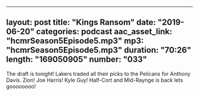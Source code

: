 
---
layout: post
title: "Kings Ransom"
date: "2019-06-20"
categories: podcast
aac_asset_link: "hcmrSeason5Episode5.mp3"
mp3: "hcmrSeason5Episode5.mp3"
duration: "70:26"
length: "169050905"
number: "033"
---

The draft is tonight! Lakers traded all their picks to the Pelicans for Anthony Davis. Zion! Joe Harris! Kyle Guy! Half-Cort and Mid-Raynge is back lets goooooooo!
